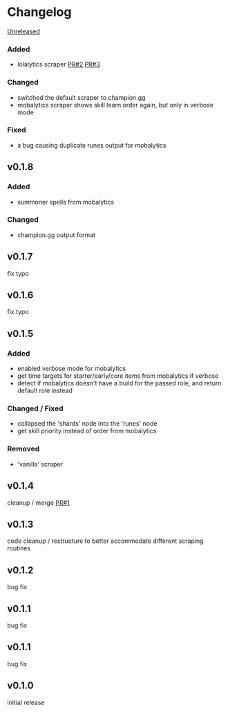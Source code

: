 # Changelog

[Unreleased]
### Added
- lolalytics scraper [PR#2](https://github.com/teauxfu/gg-scrape/pull/2) [PR#3](https://github.com/teauxfu/gg-scrape/pull/3)
### Changed
 - switched the default scraper to champion.gg
 - mobalytics scraper shows skill learn order again, but only in verbose mode
### Fixed
 - a bug causing duplicate runes output for mobalytics

## v0.1.8
### Added 
 - summoner spells from mobalytics
### Changed
 - champion.gg output format

## v0.1.7
fix typo

## v0.1.6
fix typo

## v0.1.5
### Added
 - enabled verbose mode for mobalytics
 - get time targets for starter/early/core items from mobalytics if verbose
 - detect if mobalytics doesn't have a build for the passed role, and return default role instead
### Changed / Fixed
 - collapsed the 'shards' node into the 'runes' node
 - get skill priority instead of order from mobalytics
### Removed
 - 'vanilla' scraper

## v0.1.4
cleanup / merge [PR#1](https://github.com/teauxfu/gg-scrape/pull/1)

## v0.1.3
code cleanup / restructure to better accommodate different scraping routines

## v0.1.2
bug fix

## v0.1.1
bug fix

## v0.1.1
bug fix

## v0.1.0
initial release


[Unreleased]: https://github.com/teauxfu/gg-scrape


